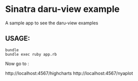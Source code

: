 Sinatra daru-view example
==============================

A sample app to see the daru-view examples


## USAGE:

    bundle
    bundle exec ruby app.rb

Now go to :

http://localhost:4567/highcharts
http://localhost:4567/nyaplot